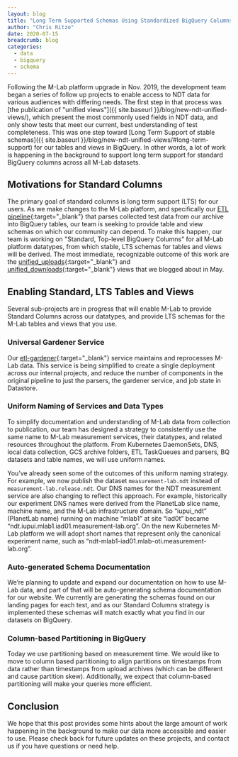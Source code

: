 ```yaml
---
layout: blog
title: "Long Term Supported Schemas Using Standardized BigQuery Columns"
author: "Chris Ritzo"
date: 2020-07-15
breadcrumb: blog
categories:
  - data
  - bigquery
  - schema
---
```


Following the M-Lab platform upgrade in Nov. 2019, the development team began a series of follow up projects to enable access to NDT data for various audiences with differing needs. The first step in that process was [the publication of "unified views"]({{ site.baseurl }}/blog/new-ndt-unified-views/), which present the most commonly used fields in NDT data, and only show tests that meet our current, best understanding of test completeness. This was one step toward [Long Term Support of stable schemas]({{ site.baseurl }}/blog/new-ndt-unified-views/#long-term-support) for our tables and views in BigQuery. In other words, a lot of work is happening in the background to support long term support for standard BigQuery columns across all M-Lab datasets.<!--more-->

## Motivations for Standard Columns

The primary goal of standard columns is long term support (LTS) for our users. As we make changes to the M-Lab platform, and specifically our [ETL pipeline](https://github.com/m-lab/etl){:target="_blank"} that parses collected test data from our archive into BigQuery tables, our team is seeking to provide table and view schemas on which our community can depend. To make this happen, our team is working on "Standard, Top-level BigQuery Columns" for all M-Lab platform datatypes, from which stable, LTS schemas for tables and views will be derived. The most immediate, recognizable outcome of this work are the [unified_uploads](https://console.cloud.google.com/bigquery?project=measurement-lab&p=measurement-lab&d=ndt&t=unified_uploads&page=table){:target="_blank"} and [unified_downloads](https://console.cloud.google.com/bigquery?project=measurement-lab&p=measurement-lab&d=ndt&t=unified_downloads&page=table){:target="_blank"} views that we blogged about in May.

## Enabling Standard, LTS Tables and Views

Several sub-projects are in progress that will enable M-Lab to provide Standard Columns across our datatypes, and provide LTS schemas for the M-Lab tables and views that you use.

### Universal Gardener Service

Our [etl-gardener](https://github.com/m-lab/etl-gardener/){:target="_blank"} service maintains and reprocesses M-Lab data. This service is being simplified to create a single deployment across our internal projects, and reduce the number of components in the original pipeline to just the parsers, the gardener service, and job state in Datastore.

### Uniform Naming of Services and Data Types

To simplify documentation and understanding of M-Lab data from collection to publication, our team has designed a strategy to consistently use the same name to M-Lab measurement services, their datatypes, and related resources throughout the platform. From Kubernetes DaemonSets, DNS, local data collection, GCS archive folders, ETL TaskQueues and parsers, BQ datasets and table names, we will use uniform names.

You’ve already seen some of the outcomes of this uniform naming strategy. For example, we now publish the dataset `measurement-lab.ndt` instead of `measurement-lab.release.ndt`. Our DNS names for the NDT measurement service are also changing to reflect this approach. For example, historically our experiment DNS names were derived from the PlanetLab slice name, machine name, and the M-Lab infrastructure domain. So “iupui_ndt” (PlanetLab name) running on machine “mlab1” at site “iad0t” became “ndt.iupui.mlab1.iad01.measurement-lab.org”. On the new Kubernetes M-Lab platform we will adopt short names that represent only the canonical experiment name, such as “ndt-mlab1-iad01.mlab-oti.measurement-lab.org”.

### Auto-generated Schema Documentation

We’re planning to update and expand our documentation on how to use M-Lab data, and part of that will be auto-generating schema documentation for our website. We currently are generating the schemas found on our landing pages for each test, and as our Standard Columns strategy is implemented these schemas will match exactly what you find in our datasets on BigQuery.

### Column-based Partitioning in BigQuery

Today we use partitioning based on measurement time. We would like to move to column based partitioning to align partitions on timestamps from data rather than timestamps from upload archives (which can be different and cause partition skew). Additionally, we expect that column-based partitioning will make your queries more efficient.

## Conclusion

We hope that this post provides some hints about the large amount of work happening in the background to make our data more accessible and easier to use. Please check back for future updates on these projects, and contact us if you have questions or need help.
